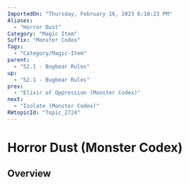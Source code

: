 ```yaml
---
ImportedOn: "Thursday, February 16, 2023 6:10:23 PM"
Aliases:
  - "Horror Dust"
Category: "Magic Item"
Suffix: "Monster Codex"
Tags:
  - "Category/Magic-Item"
parent:
  - "S2.1 - Bugbear Rules"
up:
  - "S2.1 - Bugbear Rules"
prev:
  - "Elixir of Oppression (Monster Codex)"
next:
  - "Isolate (Monster Codex)"
RWtopicId: "Topic_2724"
---
```

# Horror Dust (Monster Codex)
## Overview
